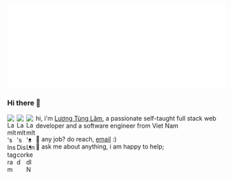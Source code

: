 <img src="./assets/svg/header-top.svg" align="center" alt="Luong Tung Lam">

### Hi there 👋

<a href="https://www.instagram.com/gnoulaw/">
  <img align="left" alt="Lamlt's Instagram" width="22px" src="https://raw.githubusercontent.com/hussainweb/hussainweb/main/icons/instagram.png" />
</a>
<a href="https://discord.com/users/717742943028379698">
  <img align="left" alt="Lamlt's Discord" width="22px" src="https://raw.githubusercontent.com/peterthehan/peterthehan/master/assets/discord.svg" />
</a>
<a href="https://www.linkedin.com/">
  <img align="left" alt="Lamlt's LinkedIN" width="22px" src="https://raw.githubusercontent.com/peterthehan/peterthehan/master/assets/linkedin.svg" />
</a>

hi, i'm [Lương Tùng Lâm](https://www.facebook.com/lamlt810), a passionate self-taught full stack web developer and a
software engineer from Viet Nam

- 💼 any job? do reach, [email](mailto:ltlam.bkap@gmail.com) :)
- 💬 ask me about anything, i am happy to help;

